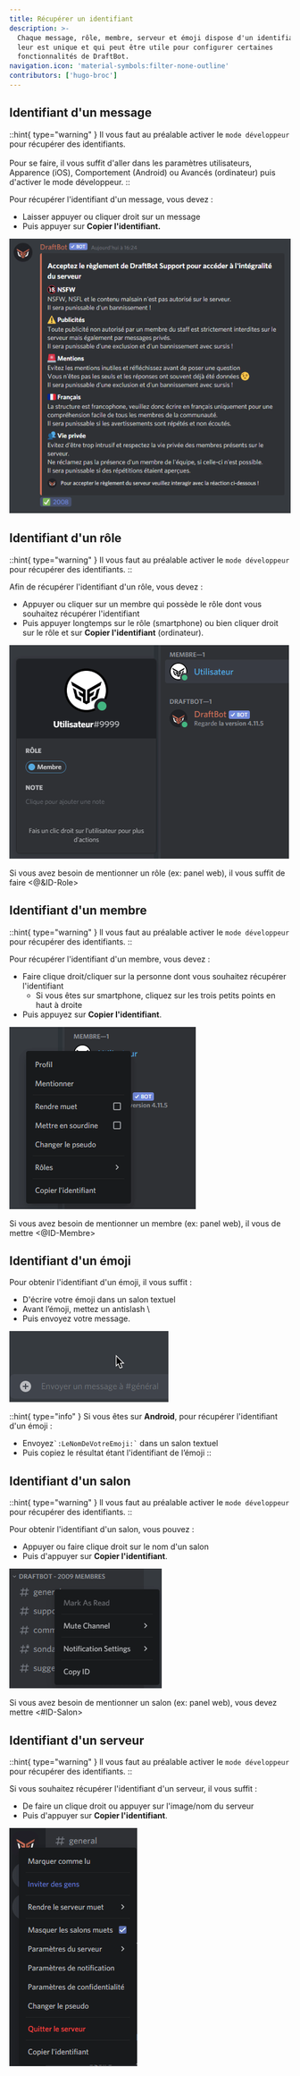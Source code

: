 ```yaml
---
title: Récupérer un identifiant
description: >-
  Chaque message, rôle, membre, serveur et émoji dispose d'un identifiant qui
  leur est unique et qui peut être utile pour configurer certaines
  fonctionnalités de DraftBot.
navigation.icon: 'material-symbols:filter-none-outline'
contributors: ['hugo-broc']
---
```


## Identifiant d'un message <a href="#message" id="message"></a>

::hint{ type="warning" }
Il vous faut au préalable activer le `mode développeur` pour récupérer des identifiants.\
\
Pour se faire, il vous suffit d'aller dans les paramètres utilisateurs, Apparence (iOS), Comportement (Android) ou Avancés (ordinateur) puis d'activer le mode développeur.
::

Pour récupérer l'identifiant d'un message, vous devez :&#x20;

* Laisser appuyer ou cliquer droit sur un message
* Puis appuyer sur **Copier l'identifiant.**

![Exemple de récupération sur ordinateur de l'identifiant d'un message](/.assets/autres/message_id.gif)

## Identifiant d'un rôle

::hint{ type="warning" }
Il vous faut au préalable activer le `mode développeur` pour récupérer des identifiants.
::

Afin de récupérer l'identifiant d'un rôle, vous devez :

* Appuyer ou cliquer sur un membre qui possède le rôle dont vous souhaitez récupérer l'identifiant
* Puis appuyer longtemps sur le rôle (smartphone) ou bien cliquer droit sur le rôle et sur **Copier l'identifiant** (ordinateur).

![Exemple de récupération sur ordinateur de l'identifiant d'un rôle](/.assets/autres/role_id.gif)

Si vous avez besoin de mentionner un rôle (ex: panel web), il vous suffit de faire <@\&ID-Role>

## Identifiant d'un membre

::hint{ type="warning" }
ll vous faut au préalable activer le `mode développeur` pour récupérer des identifiants.
::

Pour récupérer l'identifiant d'un membre, vous devez :

* Faire clique droit/cliquer sur la personne dont vous souhaitez récupérer l'identifiant
  * Si vous êtes sur smartphone, cliquez sur les trois petits points en haut à droite
* Puis appuyez sur **Copier l'identifiant**.

![Exemple de récupération sur ordinateur de l'identifiant d'un membre](/.assets/autres/member_id.gif)

Si vous avez besoin de mentionner un membre (ex: panel web), il vous de mettre <@ID-Membre>

## Identifiant d'un émoji

Pour obtenir l'identifiant d'un émoji, il vous suffit :&#x20;

* D'écrire votre émoji dans un salon textuel
* Avant l’émoji, mettez un antislash \\
* Puis envoyez votre message.

![Exemple de récupération sur ordinateur de l'identifiant d'un émoji](/.assets/autres/emoji_id.gif)

::hint{ type="info" }
Si vous êtes sur **Android**, pour récupérer l'identifiant d'un émoji :&#x20;

* Envoyez`` `:LeNomDeVotreEmoji:` `` dans un salon textuel
* Puis copiez le résultat étant l'identifiant de l’émoji
::

## Identifiant d'un salon

::hint{ type="warning" }
ll vous faut au préalable activer le `mode développeur` pour récupérer des identifiants.
::

Pour obtenir l'identifiant d'un salon, vous pouvez :&#x20;

* Appuyer ou faire clique droit sur le nom d'un salon
* Puis d'appuyer sur **Copier l'identifiant**.

![Exemple de récupération sur ordinateur de l'identifiant d'un salon](/.assets/autres/channel_id.gif)

Si vous avez besoin de mentionner un salon (ex: panel web), vous devez mettre <#ID-Salon>

## Identifiant d'un serveur

::hint{ type="warning" }
ll vous faut au préalable activer le `mode développeur` pour récupérer des identifiants.
::

Si vous souhaitez récupérer l'identifiant d'un serveur, il vous suffit :

* De faire un clique droit ou appuyer sur l'image/nom du serveur
* Puis d'appuyer sur **Copier l'identifiant**.

![Exemple de récupération sur ordinateur de l'identifiant d'un serveur](/.assets/autres/guild_id.gif)
